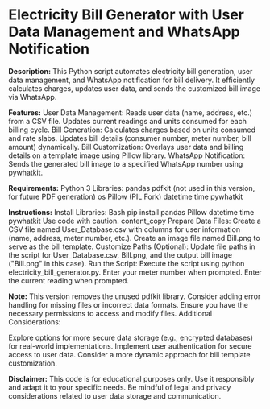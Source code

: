 # Electricity Bill Generator with User Data Management and WhatsApp Notification

**Description:**
This Python script automates electricity bill generation, user data management, and WhatsApp notification for bill delivery. It efficiently calculates charges, updates user data, and sends the customized bill image via WhatsApp.

**Features:**
User Data Management:
Reads user data (name, address, etc.) from a CSV file.
Updates current readings and units consumed for each billing cycle.
Bill Generation:
Calculates charges based on units consumed and rate slabs.
Updates bill details (consumer number, meter number, bill amount) dynamically.
Bill Customization:
Overlays user data and billing details on a template image using Pillow library.
WhatsApp Notification:
Sends the generated bill image to a specified WhatsApp number using pywhatkit.

**Requirements:**
Python 3
Libraries:
pandas
pdfkit (not used in this version, for future PDF generation)
os
Pillow (PIL Fork)
datetime
time
pywhatkit

**Instructions:**
Install Libraries:
Bash
pip install pandas Pillow datetime time pywhatkit
Use code with caution.
content_copy
Prepare Data Files:
Create a CSV file named User_Database.csv with columns for user information (name, address, meter number, etc.).
Create an image file named Bill.png to serve as the bill template.
Customize Paths (Optional):
Update file paths in the script for User_Database.csv, Bill.png, and the output bill image ("Bill.png" in this case).
Run the Script:
Execute the script using python electricity_bill_generator.py.
Enter your meter number when prompted.
Enter the current reading when prompted.

**Note:**
This version removes the unused pdfkit library.
Consider adding error handling for missing files or incorrect data formats.
Ensure you have the necessary permissions to access and modify files.
Additional Considerations:

Explore options for more secure data storage (e.g., encrypted databases) for real-world implementations.
Implement user authentication for secure access to user data.
Consider a more dynamic approach for bill template customization.

**Disclaimer:**
This code is for educational purposes only. Use it responsibly and adapt it to your specific needs. Be mindful of legal and privacy considerations related to user data storage and communication.


